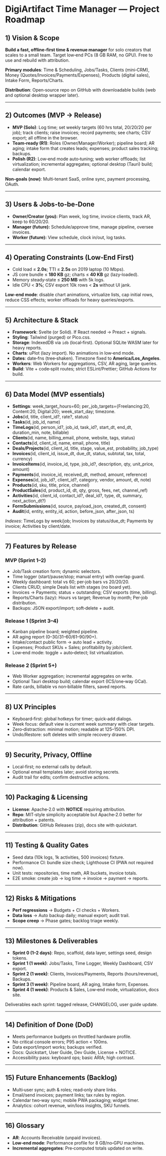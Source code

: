 # DigiArtifact Time Manager — Project Roadmap

## 1) Vision & Scope
**Build a fast, offline‑first time & revenue manager** for solo creators that scales to a small team. Target low‑end PCs (8 GB RAM, no GPU). Free to use and rebuild with attribution.

**Primary modules**: Time & Scheduling, Jobs/Tasks, Clients (mini‑CRM), Money (Quotes/Invoices/Payments/Expenses), Products (digital sales), Intake Form, Reports/Charts.

**Distribution**: Open‑source repo on GitHub with downloadable builds (web and optional desktop wrapper later).

---

## 2) Outcomes (MVP → Release)
- **MVP (Solo)**: Log time; set weekly targets (60 hrs total, 20/20/20 per job); track clients; raise invoices; record payments; see charts; CSV export; all offline in the browser.
- **Team‑ready (R1)**: Roles (Owner/Manager/Worker); pipeline board; AR aging; intake form that creates leads; expenses; product sales tracking; backups.
- **Polish (R2)**: Low‑end mode auto‑tuning; web worker offloads; list virtualization; incremental aggregates; optional desktop (Tauri) build; calendar export.

**Non‑goals (now)**: Multi‑tenant SaaS, online sync, payment processing, OAuth.

---

## 3) Users & Jobs‑to‑be‑Done
- **Owner/Creator (you):** Plan week, log time, invoice clients, track AR, keep to 60/20/20.
- **Manager (future):** Schedule/approve time, manage pipeline, oversee invoices.
- **Worker (future):** View schedule, clock in/out, log tasks.

---

## 4) Operating Constraints (Low‑End First)
- Cold load ≤ **2.0s**; TTI ≤ **2.5s** on 2019 laptop (10 Mbps).
- JS core bundle ≤ **180 KB** gz; charts ≤ **40 KB** gz (lazy‑loaded).
- Memory steady‑state ≤ **250 MB** with 5k logs.
- Idle CPU < **3%**; CSV export 10k rows < **2s** without UI jank.

**Low‑end mode**: disable chart animations, virtualize lists, cap initial rows, reduce CSS effects; worker offloads for heavy queries/exports.

---

## 5) Architecture & Stack
- **Framework**: Svelte (or Solid). If React needed → Preact + signals.
- **Styling**: Tailwind (purged) or Pico.css.
- **Storage**: IndexedDB via `idb` (local‑first). Optional SQLite WASM later for heavy reports.
- **Charts**: uPlot (lazy import). No animations in low‑end mode.
- **Dates**: date‑fns (tree‑shaken). Timezone fixed to **America/Los_Angeles**.
- **Workers**: Web Workers for aggregations, CSV, AR aging, large queries.
- **Build**: Vite + code‑split routes; strict ESLint/Prettier; GitHub Actions for build.

---

## 6) Data Model (MVP essentials)
- **Settings**: week_target_hours=60; per_job_targets={Freelancing:20, Content:20, Digital:20}; week_start_day; timezone.
- **Jobs**(id, title, client_id?, rate?, status)
- **Tasks**(id, job_id, name)
- **TimeLogs**(id, person_id?, job_id, task_id?, start_dt, end_dt, duration_min, note, billable)
- **Clients**(id, name, billing_email, phone, website, tags, status)
- **Contacts**(id, client_id, name, email, phone, title)
- **Deals/Projects**(id, client_id, title, stage, value_est, probability, job_type)
- **Invoices**(id, client_id, issue_dt, due_dt, status, subtotal, tax, total, currency)
- **InvoiceItems**(id, invoice_id, type, job_id?, description, qty, unit_price, amount)
- **Payments**(id, invoice_id, received_dt, method, amount, reference)
- **Expenses**(id, job_id?, client_id?, category, vendor, amount, dt, note)
- **Products**(id, sku, title, price, channel)
- **ProductSales**(id, product_id, dt, qty, gross, fees, net, channel_ref)
- **Activities**(id, client_id, contact_id?, deal_id?, type, dt, summary, next_action_dt?)
- **FormSubmissions**(id, source, payload_json, created_dt, consent)
- **Audit**(id, entity, entity_id, action, before_json, after_json, ts)

*Indexes*: TimeLogs by week/job; Invoices by status/due_dt; Payments by invoice; Activities by client/date.

---

## 7) Features by Release
### MVP (Sprint 1–2)
- Job/Task creation form; dynamic selectors.
- Time logger (start/pause/stop; manual entry) with overlap guard.
- Weekly dashboard: total vs 60; per‑job bars vs 20/20/20.
- Clients CRUD; simple Deals list with stages (no board yet).
- Invoices → Payments; status + outstanding; CSV exports (time, billing).
- Reports/Charts (lazy): Hours vs target; Revenue by month; Per‑job distribution.
- Backups: JSON export/import; soft‑delete + audit.

### Release 1 (Sprint 3–4)
- Kanban pipeline board; weighted pipeline.
- AR aging report (0–30/31–60/61–90/90+).
- Intake/contact public form → auto lead + activity.
- Expenses; Product SKUs + Sales; profitability by job/client.
- Low‑end mode: toggle + auto‑detect; list virtualization.

### Release 2 (Sprint 5+)
- Web Worker aggregation; incremental aggregates on write.
- Optional Tauri desktop build; calendar export (ICS/one‑way GCal).
- Rate cards, billable vs non‑billable filters, saved reports.

---

## 8) UX Principles
- Keyboard‑first: global hotkeys for timer; quick‑add dialogs.
- Week focus: default view is current week summary with clear targets.
- Zero‑distraction: minimal motion; readable at 125–150% DPI.
- Undo/Restore: soft deletes with simple recovery drawer.

---

## 9) Security, Privacy, Offline
- Local‑first; no external calls by default.
- Optional email templates later; avoid storing secrets.
- Audit trail for edits; confirm destructive actions.

---

## 10) Packaging & Licensing
- **License**: Apache‑2.0 with **NOTICE** requiring attribution.
- **Repo**: MIT‑style simplicity acceptable but Apache‑2.0 better for attribution + patents.
- **Distribution**: GitHub Releases (zip), docs site with quickstart.

---

## 11) Testing & Quality Gates
- Seed data (10k logs, 1k activities, 500 invoices) fixture.
- Performance CI: bundle size check; Lighthouse CI (PWA not required now).
- Unit tests: repositories, time math, AR buckets, invoice totals.
- E2E smoke: create job → log time → invoice → payment → reports.

---

## 12) Risks & Mitigations
- **Perf regressions** → Budgets + CI checks + Workers.
- **Data loss** → Auto backup daily; manual export; audit trail.
- **Scope creep** → Phase gates; backlog triage weekly.

---

## 13) Milestones & Deliverables
- **Sprint 0 (1–2 days)**: Repo, scaffold, data layer, settings seed, design tokens.
- **Sprint 1 (1 week)**: Jobs/Tasks, Time Logger, Weekly Dashboard, CSV export.
- **Sprint 2 (1 week)**: Clients, Invoices/Payments, Reports (hours/revenue), Backups.
- **Sprint 3 (1 week)**: Pipeline board, AR aging, Intake form, Expenses.
- **Sprint 4 (1 week)**: Products & Sales, Low‑end mode, virtualization, docs site.

Deliverables each sprint: tagged release, CHANGELOG, user guide update.

---

## 14) Definition of Done (DoD)
- Meets performance budgets on throttled hardware profile.
- No critical console errors; P95 action < 100ms.
- Data export/import works; backups verified.
- Docs: Quickstart, User Guide, Dev Guide, License + NOTICE.
- Accessibility pass: keyboard ops; basic ARIA; high contrast.

---

## 15) Future Enhancements (Backlog)
- Multi‑user sync; auth & roles; read‑only share links.
- Email/send invoices; payment links; tax rules by region.
- Calendar two‑way sync; mobile PWA packaging; widget timer.
- Analytics: cohort revenue, win/loss insights, SKU funnels.

---

## 16) Glossary
- **AR**: Accounts Receivable (unpaid invoices).
- **Low‑end mode**: Performance profile for 8 GB/no‑GPU machines.
- **Incremental aggregates**: Pre‑computed totals updated on write.

